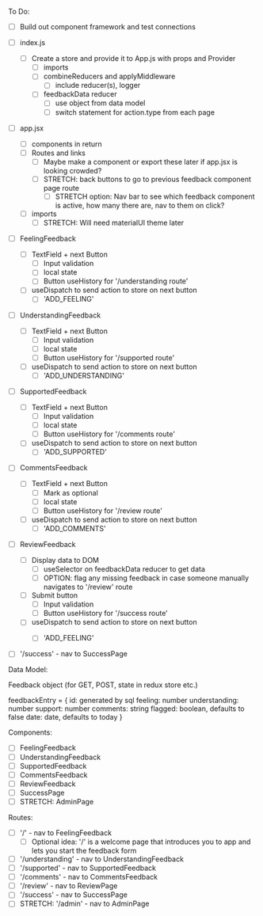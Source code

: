 To Do:
- [ ] Build out component framework and test connections

- [ ] index.js
    - [ ] Create a store and provide it to App.js with props and Provider
        - [ ] imports
        - [ ] combineReducers and applyMiddleware
            - [ ] include reducer(s), logger
        - [ ] feedbackData reducer
            - [ ] use object from data model
            - [ ] switch statement for action.type from each page

- [ ] app.jsx
    - [ ] components in return
    - [ ] Routes and links
        - [ ] Maybe make a component or export these later if app.jsx is looking crowded?
        - [ ] STRETCH: back buttons to go to previous feedback component page route
            - [ ] STRETCH option: Nav bar to see which feedback component is active, how many there are, nav to them on click?
    - [ ] imports
        - [ ] STRETCH: Will need materialUI theme later

- [ ] FeelingFeedback
    - [ ] TextField + next Button
        - [ ] Input validation
        - [ ] local state
        - [ ] Button useHistory for '/understanding route'
    - [ ] useDispatch to send action to store on next button
        - [ ] 'ADD_FEELING'

- [ ] UnderstandingFeedback
    - [ ] TextField + next Button
        - [ ] Input validation
        - [ ] local state
        - [ ] Button useHistory for '/supported route'
    - [ ] useDispatch to send action to store on next button
        - [ ] 'ADD_UNDERSTANDING'

- [ ] SupportedFeedback
    - [ ] TextField + next Button
        - [ ] Input validation
        - [ ] local state
        - [ ] Button useHistory for '/comments route'
    - [ ] useDispatch to send action to store on next button
        - [ ] 'ADD_SUPPORTED'

- [ ] CommentsFeedback
    - [ ] TextField + next Button
        - [ ] Mark as optional
        - [ ] local state
        - [ ] Button useHistory for '/review route'
    - [ ] useDispatch to send action to store on next button
        - [ ] 'ADD_COMMENTS'

- [ ] ReviewFeedback
    - [ ] Display data to DOM
        - [ ] useSelector on feedbackData reducer to get data
        - [ ] OPTION: flag any missing feedback in case someone manually navigates to '/review' route
    - [ ] Submit button
        - [ ] Input validation
        - [ ] Button useHistory for '/success route'
    - [ ] useDispatch to send action to store on next button
        - [ ] 'ADD_FEELING'


- [ ] '/success' - nav to SuccessPage











Data Model:

Feedback object (for GET, POST, state in redux store etc.)

feedbackEntry = {
    id: generated by sql
    feeling: number
    understanding: number
    support: number
    comments: string
    flagged: boolean, defaults to false
    date: date, defaults to today
}

Components:

- [ ] FeelingFeedback
- [ ] UnderstandingFeedback
- [ ] SupportedFeedback
- [ ] CommentsFeedback
- [ ] ReviewFeedback
- [ ] SuccessPage
- [ ] STRETCH:  AdminPage

Routes:

- [ ] '/' - nav to FeelingFeedback
    - [ ] Optional idea: '/' is a welcome page that introduces you to app and lets you start the feedback form
- [ ] '/understanding' - nav to UnderstandingFeedback
- [ ] '/supported' - nav to SupportedFeedback
- [ ] '/comments' - nav to CommentsFeedback
- [ ] '/review' - nav to ReviewPage
- [ ] '/success' - nav to SuccessPage
- [ ] STRETCH: '/admin' - nav to AdminPage